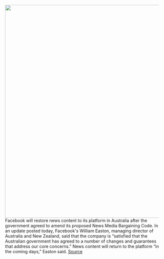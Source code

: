 <img src='https://cdn.vox-cdn.com/thumbor/Owv3i3WyctUeI0wF5xjx8Cw4Wnw=/0x0:2040x1360/1200x800/filters:focal(857x517:1183x843)/cdn.vox-cdn.com/uploads/chorus_image/image/68860277/acastro_180828_1777_facebook_0001.0.jpg' width='700px' /><br/>
Facebook will restore news content to its platform in Australia after the government agreed to amend its proposed News Media Bargaining Code. In an update posted today, Facebook's William Easton, managing director of Australia and New Zealand, said that the company is “satisfied that the Australian government has agreed to a number of changes and guarantees that address our core concerns.” News content will return to the platform “in the coming days,” Easton said.
<a href='https://www.theverge.com/2021/2/23/22296778/facebook-ends-australian-news-ban-bargaining-code-google'> Source <a/>